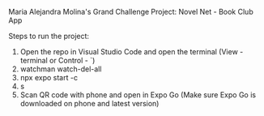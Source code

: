 Maria Alejandra Molina's Grand Challenge Project: Novel Net - Book Club App

Steps to run the project: 
1. Open the repo in Visual Studio Code and open the terminal (View - terminal or Control - `)
2. watchman watch-del-all
3. npx expo start -c
4. s
5. Scan QR code with phone and open in Expo Go (Make sure Expo Go is downloaded on phone and latest version)
